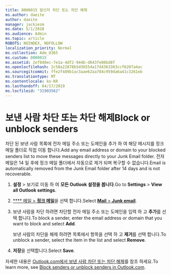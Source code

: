 ```yaml
---
title: 8000015 발신자 차단 또는 차단 해제
ms.author: daeite
author: daeite
manager: jackiesm
ms.date: 5/1/2018
ms.audience: Admin
ms.topic: article
ROBOTS: NOINDEX, NOFOLLOW
localization_priority: Normal
ms.collection: Adm_O365
ms.custom: 8000015
ms.assetid: 2ef840ec-7e1a-4df2-944b-d643fe08bd8f
ms.openlocfilehash: 2c58a22878b5d36554a17d4363303ccf6207a4ac
ms.sourcegitcommit: ffe2f489b1ac3aae62aa784c959da6a41c3261eb
ms.translationtype: MT
ms.contentlocale: ko-KR
ms.lasthandoff: 04/17/2019
ms.locfileid: "31903562"
---
```

# <a name="block-or-unblock-senders"></a><span data-ttu-id="a5935-102">보낸 사람 차단 또는 차단 해제</span><span class="sxs-lookup"><span data-stu-id="a5935-102">Block or unblock senders</span></span>

<span data-ttu-id="a5935-103">차단 된 보낸 사람 목록에 전자 메일 주소 또는 도메인을 추가 하 여 해당 메시지를 정크 메일 폴더로 직접 이동 합니다.</span><span class="sxs-lookup"><span data-stu-id="a5935-103">Add any email address or domain to your blocked senders list to move these messages directly to your Junk Email folder.</span></span> <span data-ttu-id="a5935-104">전자 메일은 14 일 후에 정크 메일 폴더에서 자동으로 제거 되며 복구할 수 없습니다.</span><span class="sxs-lookup"><span data-stu-id="a5935-104">Email is automatically removed from the Junk Email folder after 14 days and is not recoverable.</span></span>
  
1. <span data-ttu-id="a5935-105">**설정** \> 보기로 이동 하 여 **모든 Outlook 설정을 봅니다**.</span><span class="sxs-lookup"><span data-stu-id="a5935-105">Go to **Settings** \> **View all Outlook settings**.</span></span> 
    
2. <span data-ttu-id="a5935-106">[ \*\*\*\* 메일 \> **정크 메일**](https://outlook.live.com/mail/options/mail/junkEmail)을 선택 합니다.</span><span class="sxs-lookup"><span data-stu-id="a5935-106">Select [**Mail** \> **Junk email**](https://outlook.live.com/mail/options/mail/junkEmail).</span></span> 
    
3. <span data-ttu-id="a5935-107">보낸 사람을 차단 하려면 차단할 전자 메일 주소 또는 도메인을 입력 하 고 **추가**를 선택 합니다.</span><span class="sxs-lookup"><span data-stu-id="a5935-107">To block a sender, enter the email address or domain that you want to block and select **Add**.</span></span> 
    
    <span data-ttu-id="a5935-108">보낸 사람의 차단을 해제 하려면 목록에서 항목을 선택 하 고 **제거**를 선택 합니다.</span><span class="sxs-lookup"><span data-stu-id="a5935-108">To unblock a sender, select the item in the list and select **Remove**.</span></span>
    
4. <span data-ttu-id="a5935-109">**저장**을 선택합니다.</span><span class="sxs-lookup"><span data-stu-id="a5935-109">Select **Save**.</span></span> 
    
<span data-ttu-id="a5935-110">자세한 내용은 [Outlook.com에서 보낸 사람 차단 또는 차단 해제](https://go.microsoft.com/fwlink/p/?linkid=873133)를 참조 하세요.</span><span class="sxs-lookup"><span data-stu-id="a5935-110">To learn more, see [Block senders or unblock senders in Outlook.com](https://go.microsoft.com/fwlink/p/?linkid=873133).</span></span>
  


